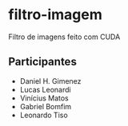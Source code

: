 # filtro-imagem
Filtro de imagens feito com CUDA

## Participantes
- Daniel H. Gimenez
- Lucas Leonardi
- Vinícius Matos
- Gabriel Bomfim
- Leonardo Tiso
